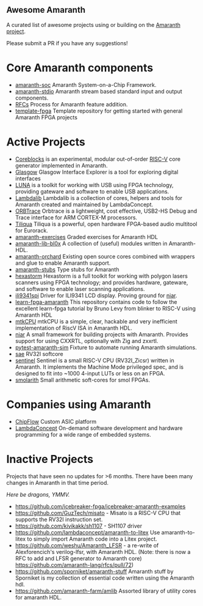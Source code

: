 Awesome Amaranth
----------------

A curated list of awesome projects using or building on the [Amaranth project](https://github.com/amaranth-lang/amaranth).

Please submit a PR if you have any suggestions!

Core Amaranth components
========================
 - [amaranth-soc](https://github.com/amaranth-lang/amaranth-soc) Amaranth System-on-a-Chip Framework.
 - [amaranth-stdio](https://github.com/amaranth-lang/amaranth-stdio) Amaranth stream based standard input and output components.
 - [RFCs](https://amaranth-lang.org/rfcs/) Process for Amaranth feature addition.
 - [template-fpga](https://github.com/amaranth-lang/template-fpga) Template repository for getting started with general Amaranth FPGA projects

Active Projects 
===============

 - [Coreblocks](https://kuznia-rdzeni.github.io/coreblocks) is an experimental, modular out-of-order [RISC-V](https://riscv.org/specifications/) core generator implemented in Amaranth.
 - [Glasgow](https://glasgow-embedded.org/) Glasgow Interface Explorer is a tool for exploring digital interfaces
 - [LUNA](https://github.com/greatscottgadgets/luna) is a toolkit for working with USB using FPGA technology, providing gateware and software to enable USB applications.
 - [Lambdalib](https://github.com/lambdaconcept/lambdalib) Lambdalib is a collection of cores, helpers and tools for Amaranth created and maintained by LambdaConcept.
 - [ORBTrace](https://github.com/orbcode/orbtrace) Orbtrace is a lightweight, cost effective, USB2-HS Debug and Trace interface for ARM CORTEX-M processors.
 - [Tiliqua](https://github.com/apfelaudio/tiliqua) Tiliqua is a powerful, open hardware FPGA-based audio multitool for Eurorack.
 - [amaranth-exercises](https://github.com/RobertBaruch/amaranth-exercises) Graded exercises for Amaranth HDL
 - [amaranth-lib-bl0x](https://github.com/bl0x/amaranth-lib-bl0x) A collection of (useful) modules written in Amaranth-HDL.
 - [amaranth-orchard](https://github.com/ChipFlow/amaranth-orchard) Existing open source cores combined with wrappers and glue to enable Amaranth support.
 - [amaranth-stubs](https://github.com/kuznia-rdzeni/amaranth-stubs) Type stubs for Amaranth
 - [hexastorm](https://github.com/hstarmans/hexastorm) Hexastorm is a full toolkit for working with polygon lasers scanners using FPGA technology; and provides hardware, gateware, and software to enable laser scanning applications.
 - [ili9341spi](https://github.com/kivikakk/ili9341spi) Driver for ILI9341 LCD display. Proving ground for [niar](https://github.com/kivikakk/niar).
 - [learn-fpga-amaranth](https://github.com/bl0x/learn-fpga-amaranth) This repository contains code to follow the excellent learn-fpga tutorial by Bruno Levy from blinker to RISC-V using Amaranth HDL
 - [mtkCPU](https://github.com/bieganski/mtkcpu) mtkCPU is a simple, clear, hackable and very inefficient implementation of RiscV ISA in Amaranth HDL.
 - [niar](https://github.com/kivikakk/niar) A small framework for building projects with Amaranth. Provides support for using CXXRTL, optionally with Zig and zxxrtl.
 - [pytest-amaranth-sim](https://github.com/cr1901/pytest-amaranth-sim) Fixture to automate running Amaranth simulations.
 - [sae](https://github.com/kivikakk/sae) RV32I softcore
 - [sentinel](https://github.com/cr1901/sentinel) Sentinel is a small RISC-V CPU (RV32I_Zicsr) written in Amaranth. It implements the Machine Mode privileged spec, and is designed to fit into ~1000 4-input LUTs or less on an FPGA.
 - [smolarith](https://github.com/cr1901/smolarith) Small arithmetic soft-cores for smol FPGAs.

Companies using Amaranth
========================

 - [ChipFlow](https://chipflow.io) Custom ASIC platform
 - [LambdaConcept](https://lambdaconcept.com/) On-demand software development and hardware programming for a wide range of embedded systems.

Inactive Projects
=================
Projects that have seen no updates for >6 months. There have been many changes in Amaranth in that time period.

*Here be dragons, YMMV.*

 - https://github.com/icebreaker-fpga/icebreaker-amaranth-examples
 - https://github.com/GuzTech/misato - Misato is a RISC-V CPU that supports the RV32I instruction set. 
 - https://github.com/kivikakk/sh1107 - SH1107 driver
 - https://github.com/lambdaconcept/amaranth-to-litex Use amaranth-to-litex to simply import Amaranth code into a Litex project.
 - https://github.com/weshu/Amaranth_LFSR - a re-write of Alexforencich's verilog-lfsr, with Amaranth HDL.
   (Note: there is now a RFC to add and LFSR generator to Amaranth core)  https://github.com/amaranth-lang/rfcs/pull/72)
 - https://github.com/sporniket/amaranth-stuff Amaranth stuff by Sporniket is my collection of essential code written using the Amaranth hdl.
 - https://github.com/amaranth-farm/amlib Assorted library of utility cores for amaranth HDL.
